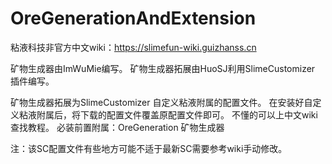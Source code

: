 # OreGenerationAndExtension
粘液科技非官方中文wiki：https://slimefun-wiki.guizhanss.cn

矿物生成器由ImWuMie编写。
矿物生成器拓展由HuoSJ利用SlimeCustomizer 插件编写。

矿物生成器拓展为SlimeCustomizer 自定义粘液附属的配置文件。
在安装好自定义粘液附属后，将下载的配置文件覆盖原配置文件即可。
不懂的可以上中文wiki查找教程。
必装前置附属：OreGeneration 矿物生成器

注：该SC配置文件有些地方可能不适于最新SC需要参考wiki手动修改。
